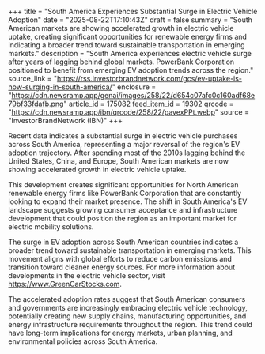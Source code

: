 +++
title = "South America Experiences Substantial Surge in Electric Vehicle Adoption"
date = "2025-08-22T17:10:43Z"
draft = false
summary = "South American markets are showing accelerated growth in electric vehicle uptake, creating significant opportunities for renewable energy firms and indicating a broader trend toward sustainable transportation in emerging markets."
description = "South America experiences electric vehicle surge after years of lagging behind global markets. PowerBank Corporation positioned to benefit from emerging EV adoption trends across the region."
source_link = "https://rss.investorbrandnetwork.com/gcs/ev-uptake-is-now-surging-in-south-america/"
enclosure = "https://cdn.newsramp.app/genai/images/258/22/d654c07afc0c160adf68e79bf33fdafb.png"
article_id = 175082
feed_item_id = 19302
qrcode = "https://cdn.newsramp.app/ibn/qrcode/258/22/pavexPPt.webp"
source = "InvestorBrandNetwork (IBN)"
+++

<p>Recent data indicates a substantial surge in electric vehicle purchases across South America, representing a major reversal of the region's EV adoption trajectory. After spending most of the 2010s lagging behind the United States, China, and Europe, South American markets are now showing accelerated growth in electric vehicle uptake.</p><p>This development creates significant opportunities for North American renewable energy firms like PowerBank Corporation that are constantly looking to expand their market presence. The shift in South America's EV landscape suggests growing consumer acceptance and infrastructure development that could position the region as an important market for electric mobility solutions.</p><p>The surge in EV adoption across South American countries indicates a broader trend toward sustainable transportation in emerging markets. This movement aligns with global efforts to reduce carbon emissions and transition toward cleaner energy sources. For more information about developments in the electric vehicle sector, visit <a href="https://www.GreenCarStocks.com" rel="nofollow" target="_blank">https://www.GreenCarStocks.com</a>.</p><p>The accelerated adoption rates suggest that South American consumers and governments are increasingly embracing electric vehicle technology, potentially creating new supply chains, manufacturing opportunities, and energy infrastructure requirements throughout the region. This trend could have long-term implications for energy markets, urban planning, and environmental policies across South America.</p>